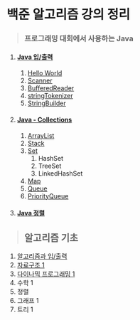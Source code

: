 # 백준 알고리즘 강의 정리

> ### 프로그래밍 대회에서 사용하는 Java

1. #### [Java 입/출력](https://github.com/antaehyeon/Algorithm/blob/master/README/Java-%EC%9E%85%EC%B6%9C%EB%A0%A5.md)

   1. [Hello World](https://github.com/antaehyeon/Algorithm/blob/master/README/Java-%EC%9E%85%EC%B6%9C%EB%A0%A5.md#hello-world)
   2. [Scanner](https://github.com/antaehyeon/Algorithm/blob/master/README/Java-%EC%9E%85%EC%B6%9C%EB%A0%A5.md#scanner)
   3. [BufferedReader](https://github.com/antaehyeon/Algorithm/blob/master/README/Java-%EC%9E%85%EC%B6%9C%EB%A0%A5.md#bufferedreader)
   4. [stringTokenizer](https://github.com/antaehyeon/Algorithm/blob/master/README/Java-%EC%9E%85%EC%B6%9C%EB%A0%A5.md#bufferedreader)
   5. [StringBuilder](https://github.com/antaehyeon/Algorithm/blob/master/README/Java-%EC%9E%85%EC%B6%9C%EB%A0%A5.md#stringbuilder-javalangstringbuilder)

2. #### [Java - Collections](https://github.com/antaehyeon/Algorithm/blob/master/README/Java-%EC%9E%85%EC%B6%9C%EB%A0%A5.md)

   1. [ArrayList](https://github.com/antaehyeon/Algorithm/blob/master/README/Java-Collections.md#arraylist)
   2. [Stack](https://github.com/antaehyeon/Algorithm/blob/master/README/Java-Collections.md#stack)
   3. [Set](https://github.com/antaehyeon/Algorithm/blob/master/README/Java-Collections.md#set)
      1. HashSet
      2. TreeSet
      3. LinkedHashSet
   4. [Map](https://github.com/antaehyeon/Algorithm/blob/master/README/Java-Collections.md#map)
   5. [Queue](https://github.com/antaehyeon/Algorithm/blob/master/README/Java-Collections.md#queue)
   6. [PriorityQueue](https://github.com/antaehyeon/Algorithm/blob/master/README/Java-Collections.md#priorityqueue)

3. #### [Java 정렬](https://github.com/antaehyeon/Algorithm/blob/master/README/Java-Sort.md)




> ## 알고리즘 기초

1. [알고리즘과 입/출력](https://github.com/antaehyeon/Algorithm/blob/master/README/Chap01-%EC%95%8C%EA%B3%A0%EB%A6%AC%EC%A6%98%EA%B3%BC%EC%9E%85%EC%B6%9C%EB%A0%A5.md)
2. [자료구조 1](https://github.com/antaehyeon/Algorithm/blob/master/README/Chap02-%EC%9E%90%EB%A3%8C%EA%B5%AC%EC%A1%B0.md)
3. [다이나믹 프로그래밍 1](https://github.com/antaehyeon/Algorithm/blob/master/README/Chap03-%EB%8B%A4%EC%9D%B4%EB%82%98%EB%AF%B9%ED%94%84%EB%A1%9C%EA%B7%B8%EB%9E%98%EB%B0%8D.md)
4. 수학 1
5. 정렬
6. 그래프 1
7. 트리 1







